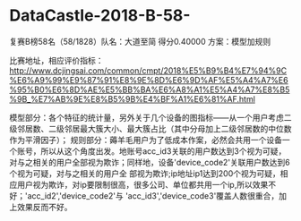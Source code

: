 # DataCastle-2018-B-58-
复赛B榜58名（58/1828）队名：大道至简  得分0.40000  方案：模型加规则

比赛地址，相应评价指标：
http://www.dcjingsai.com/common/cmpt/2018%E5%B9%B4%E7%94%9C%E6%A9%99%E9%87%91%E8%9E%8D%E6%9D%AF%E5%A4%A7%E6%95%B0%E6%8D%AE%E5%BB%BA%E6%A8%A1%E5%A4%A7%E8%B5%9B_%E7%AB%9E%E8%B5%9B%E4%BF%A1%E6%81%AF.html

模型部分：各个特征的统计量，另外关于几个设备的图指标——从一个用户考虑二级邻居数、二级邻居最大簇大小、最大簇占比（其中分母加上二级邻居数的中位数作为平滑因子）；
规则部分：薅羊毛用户为了低成本作案，必然会共用一个设备一个账号，所以从这个角度出发。地账号acc_id3关联的用户数达到3个视为可疑，对与之相关的用户全部视为欺诈；同样地，设备'device_code2'关联用户数达到6个视为可疑，对与之相关的用户全
部视为欺诈;ip地址ip1达到200个视为可疑，相应用户视为欺诈，对ip要限制很高，很多公司、单位都共用一个ip,所以效果不好；'acc_id2','device_code2'与
'acc_id3','device_code3'覆盖人数很重合，加上效果反而不好。
